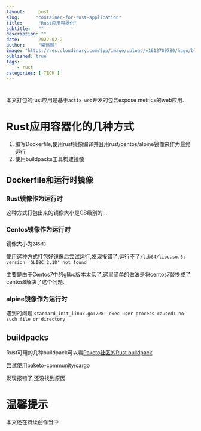 ```yaml
---
layout:     post 
slug:      "container-for-rust-application"
title:      "Rust应用容器化"
subtitle:   ""
description: ""
date:       2022-02-2
author:     "梁远鹏"
image: "https://res.cloudinary.com/lyp/image/upload/v1612709780/hugo/blog.github.io/pexels-matt-hardy-2568001.jpg"
published: true
tags:
    - rust 
categories: [ TECH ]
---    
```


# 

本文打包的rust应用是基于`actix-web`开发的包含expose metrics的web应用.

# Rust应用容器化的几种方式  

1. 编写Dockerfile,使用rust镜像编译并且用rust/centos/alpine镜像来作为最终运行  
2. 使用buildpacks工具构建镜像  

## Dockerfile和运行时镜像  

### Rust镜像作为运行时  

这种方式打包出来的镜像大小是GB级别的...

### Centos镜像作为运行时  

镜像大小为`245MB`

使用这种方式打包好镜像后尝试运行,发现报错了,运行不了`/lib64/libc.so.6: version 'GLIBC_2.18' not found`    

主要是由于Centos7中的glibc版本太低了,这里简单的做法是将centos7替换成了centos8解决了这个问题.

### alpine镜像作为运行时  

遇到的问题:`standard_init_linux.go:228: exec user process caused: no such file or directory`

## buildpacks  

Rust可用的几种buildpack可以看[Paketo社区的Rust buildpack](https://github.com/paketo-buildpacks/rfcs/pull/25/files#diff-a24ca387f8c220133edb10f8838a03879d4d53ce328d08ada68acad297cd34d7)

尝试使用[paketo-community/cargo](https://github.com/paketo-community/cargo) 

发现报错了,还没找到原因.

# 温馨提示 

本文还在持续创作当中